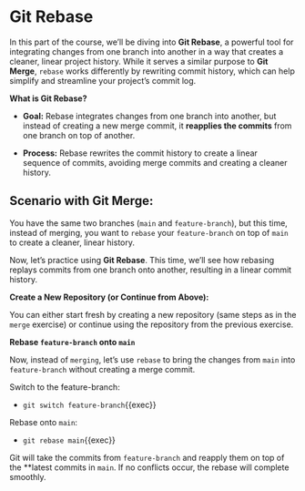 # Git Rebase

In this part of the course, we’ll be diving into **Git Rebase**, a powerful tool for integrating changes from one branch into another in a way that creates a cleaner, linear project history. While it serves a similar purpose to **Git Merge**, `rebase` works differently by rewriting commit history, which can help simplify and streamline your project’s commit log.

**What is Git Rebase?**

* **Goal:** Rebase integrates changes from one branch into another, but instead of creating a new merge commit, it **reapplies the commits** from one branch on top of another.

* **Process:** Rebase rewrites the commit history to create a linear sequence of commits, avoiding merge commits and creating a cleaner history.

## Scenario with Git Merge:

You have the same two branches (`main` and `feature-branch`), but this time, instead of merging, you want to `rebase` your `feature-branch` on top of `main` to create a cleaner, linear history.

Now, let’s practice using **Git Rebase**. This time, we’ll see how rebasing replays commits from one branch onto another, resulting in a linear commit history.

**Create a New Repository (or Continue from Above):**

You can either start fresh by creating a new repository (same steps as in the `merge` exercise) or continue using the repository from the previous exercise.

**Rebase `feature-branch` onto `main`**

Now, instead of `merging`, let’s use `rebase` to bring the changes from `main` into `feature-branch` without creating a merge commit.

Switch to the feature-branch:

* `git switch feature-branch`{{exec}}

Rebase onto `main`:

* `git rebase main`{{exec}}

Git will take the commits from `feature-branch` and reapply them on top of the **latest commits in `main`. If no conflicts occur, the rebase will complete smoothly.
